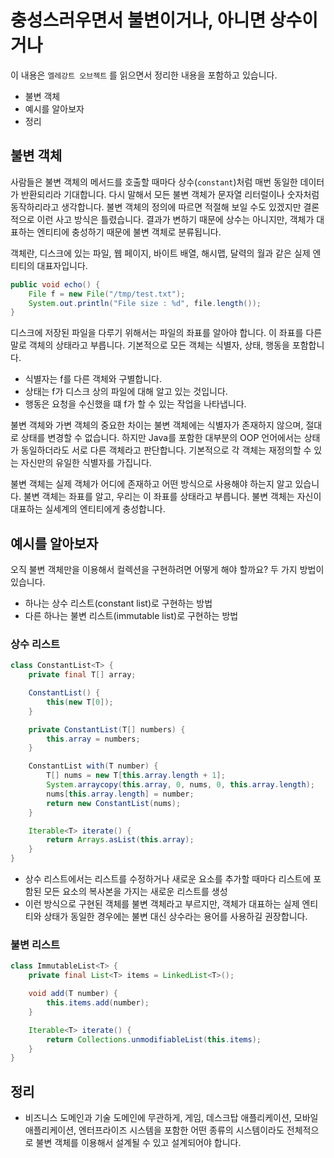 # 충성스러우면서 불변이거나, 아니면 상수이거나

이 내용은 `엘레강트 오브젝트` 를 읽으면서 정리한 내용을 포함하고 있습니다.

- 불변 객체
- 예시를 알아보자
- 정리

## 불변 객체

사람들은 불변 객체의 메서드를 호출할 때마다 상수(`constant`)처럼 매번 동일한 데이터가 반환되리라 기대합니다. 다시 말해서 모든 불변 객체가 문자열 리터럴이나 숫자처럼 동작하리라고 생각합니다.
불변 객체의 정의에 따르면 적절해 보일 수도 있겠지만 결론적으로 이런 사고 방식은 틀렸습니다.
결과가 변하기 때문에 상수는 아니지만, 객체가 대표하는 엔티티에 충성하기 때문에 불변 객체로 분류됩니다.

객체란, 디스크에 있는 파일, 웹 페이지, 바이트 배열, 해시맵, 달력의 월과 같은 실제 엔티티의 대표자입니다.

```java
public void echo() {
    File f = new File("/tmp/test.txt");
    System.out.println("File size : %d", file.length());
}
```

디스크에 저장된 파일을 다루기 위해서는 파일의 좌표를 알아야 합니다. 이 좌표를 다른 말로 객체의 상태라고 부릅니다.
기본적으로 모든 객체는 식별자, 상태, 행동을 포함합니다.

- 식별자는 f를 다른 객체와 구별합니다.
- 상태는 f가 디스크 상의 파일에 대해 알고 있는 것입니다.
- 행동은 요청을 수신했을 떄 f가 할 수 있는 작업을 나타냅니다.

불변 객체와 가변 객체의 중요한 차이는 불변 객체에는 식별자가 존재하지 않으며, 절대로 상태를 변경할 수 없습니다.
하지만 Java를 포함한 대부분의 OOP 언어에서는 상태가 동일하더라도 서로 다른 객체라고 판단합니다. 기본적으로 각 객체는 재정의할 수 있는 자신만의 유일한 식별자를 가집니다.

불변 객체는 실제 객체가 어디에 존재하고 어떤 방식으로 사용해야 하는지 알고 있습니다. 불변 객체는 좌표를 알고, 우리는 이 좌표를 상태라고 부릅니다.
불변 객체는 자신이 대표하는 실세계의 엔티티에게 충성합니다.

## 예시를 알아보자

오직 불변 객체만을 이용해서 컬렉션을 구현하려면 어떻게 해야 할까요? 두 가지 방법이 있습니다.

- 하나는 상수 리스트(constant list)로 구현하는 방법
- 다른 하나는 불변 리스트(immutable list)로 구현하는 방법

### 상수 리스트

```java
class ConstantList<T> {
    private final T[] array;

    ConstantList() {
        this(new T[0]);
    }

    private ConstantList(T[] numbers) {
        this.array = numbers;
    }

    ConstantList with(T number) {
        T[] nums = new T[this.array.length + 1];
        System.arraycopy(this.array, 0, nums, 0, this.array.length);
        nums[this.array.length] = number;
        return new ConstantList(nums);
    }

    Iterable<T> iterate() {
        return Arrays.asList(this.array);
    }
}
```

- 상수 리스트에서는 리스트를 수정하거나 새로운 요소를 추가할 때마다 리스트에 포함된 모든 요소의 복사본을 가지는 새로운 리스트를 생성
- 이런 방식으로 구현된 객체를 불변 객체라고 부르지만, 객체가 대표하는 실제 엔티티와 상태가 동일한 경우에는 불변 대신 상수라는 용어를 사용하길 권장합니다.

### 불변 리스트

```java
class ImmutableList<T> {
    private final List<T> items = LinkedList<T>();

    void add(T number) {
        this.items.add(number);
    }

    Iterable<T> iterate() {
        return Collections.unmodifiableList(this.items);
    }
}
```

## 정리

- 비즈니스 도메인과 기술 도메인에 무관하게, 게임, 데스크탑 애플리케이션, 모바일 애플리케이션, 엔터프라이즈 시스템을 포함한 어떤 종류의 시스템이라도 전체적으로 불변 객체를 이용해서 설계될 수 있고 설계되어야 합니다.
